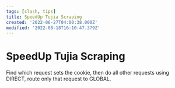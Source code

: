 ```yaml
---
tags: [clash, tips]
title: SpeedUp Tujia Scraping
created: '2022-06-27T04:00:38.000Z'
modified: '2022-08-18T16:10:47.379Z'
---
```


# SpeedUp Tujia Scraping

Find which request sets the cookie, then do all other requests using DIRECT, route only that request to GLOBAL.
